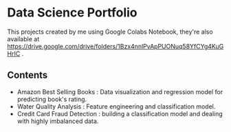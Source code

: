 # Data Science Portfolio
This projects created by me using Google Colabs Notebook, they're also available at https://drive.google.com/drive/folders/1Bzx4nnlPvApPUONuq58YfCYg4KuGHrIC .

## Contents
* Amazon Best Selling Books : Data visualization and regression model for predicting book's rating.
* Water Quality Analysis : Feature engineering and classification model.
* Credit Card Fraud Detection : building a classification model and dealing with highly imbalanced data.

